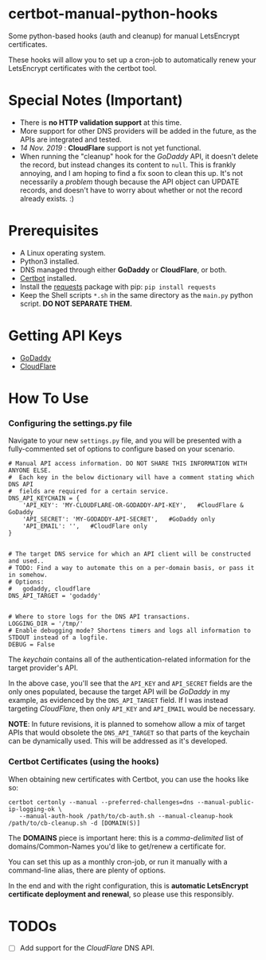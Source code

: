 # certbot-manual-python-hooks
Some python-based hooks (auth and cleanup) for manual LetsEncrypt certificates.

These hooks will allow you to set up a cron-job to automatically renew your LetsEncrypt certificates with the certbot tool.


# Special Notes (Important)
+ There is **no HTTP validation support** at this time.
+ More support for other DNS providers will be added in the future, as the APIs are integrated and tested.
+ _14 Nov. 2019_ : **CloudFlare** support is not yet functional.
+ When running the "cleanup" hook for the _GoDaddy_ API, it doesn't delete the record, but instead changes its content to `null`. This is frankly annoying, and I am hoping to find a fix soon to clean this up. It's not necessarily a _problem_ though because the API object can UPDATE records, and doesn't have to worry about whether or not the record already exists. :)


# Prerequisites
+ A Linux operating system.
+ Python3 installed.
+ DNS managed through either **GoDaddy** or **CloudFlare**, or both.
+ [Certbot](https://certbot.eff.org/) installed.
+ Install the [requests](https://github.com/psf/requests) package with pip: `pip install requests`
+ Keep the Shell scripts `*.sh` in the same directory as the `main.py` python script. **DO NOT SEPARATE THEM.**

# Getting API Keys
+ [GoDaddy](https://developer.godaddy.com/)
+ [CloudFlare](https://api.cloudflare.com/#getting-started-endpoints)


# How To Use
### Configuring the settings.py file
Navigate to your new `settings.py` file, and you will be presented with a fully-commented set of options to configure based on your scenario.
```
# Manual API access information. DO NOT SHARE THIS INFORMATION WITH ANYONE ELSE.
#  Each key in the below dictionary will have a comment stating which DNS API
#  fields are required for a certain service.
DNS_API_KEYCHAIN = {
    'API_KEY': 'MY-CLOUDFLARE-OR-GODADDY-API-KEY',   #CloudFlare & GoDaddy
    'API_SECRET': 'MY-GODADDY-API-SECRET',   #GoDaddy only
    'API_EMAIL': '',   #CloudFlare only
}


# The target DNS service for which an API client will be constructed and used..
# TODO: Find a way to automate this on a per-domain basis, or pass it in somehow.
# Options:
#   godaddy, cloudflare
DNS_API_TARGET = 'godaddy'


# Where to store logs for the DNS API transactions.
LOGGING_DIR = '/tmp/'
# Enable debugging mode? Shortens timers and logs all information to STDOUT instead of a logfile.
DEBUG = False
```
The _keychain_ contains all of the authentication-related information for the target provider's API.

In the above case, you'll see that the `API_KEY` and `API_SECRET` fields are the only ones populated, because the target API will be _GoDaddy_ in my example, as evidenced by the `DNS_API_TARGET` field. If I was instead targeting _CloudFlare_, then only `API_KEY` and `API_EMAIL` would be necessary.

**NOTE**: In future revisions, it is planned to somehow allow a mix of target APIs that would obsolete the `DNS_API_TARGET` so that parts of the keychain can be dynamically used. This will be addressed as it's developed.

### Certbot Certificates (using the hooks)
When obtaining new certificates with Certbot, you can use the hooks like so:
```
certbot certonly --manual --preferred-challenges=dns --manual-public-ip-logging-ok \
   --manual-auth-hook /path/to/cb-auth.sh --manual-cleanup-hook /path/to/cb-cleanup.sh -d [DOMAIN(S)]
```
The **DOMAINS** piece is important here: this is a _comma-delimited_ list of domains/Common-Names you'd like to get/renew a certificate for.

You can set this up as a monthly cron-job, or run it manually with a command-line alias, there are plenty of options.

In the end and with the right configuration, this is **automatic LetsEncrypt certificate deployment and renewal**, so please use this responsibly.


# TODOs
+ [ ] Add support for the _CloudFlare_ DNS API.
